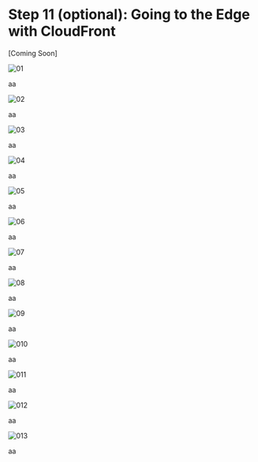 # Step 11 (optional): Going to the Edge with CloudFront

[Coming Soon]

![01](./images/01.jpg)

aa

![02](./images/02.jpg)

aa

![03](./images/03.jpg)

aa

![04](./images/04.jpg)

aa

![05](./images/05.jpg)

aa

![06](./images/06.jpg)

aa

![07](./images/07.jpg)

aa

![08](./images/08.jpg)

aa

![09](./images/09.jpg)

aa

![010](./images/10.jpg)

aa

![011](./images/11.jpg)

aa

![012](./images/12.jpg)

aa

![013](./images/13.jpg)

aa